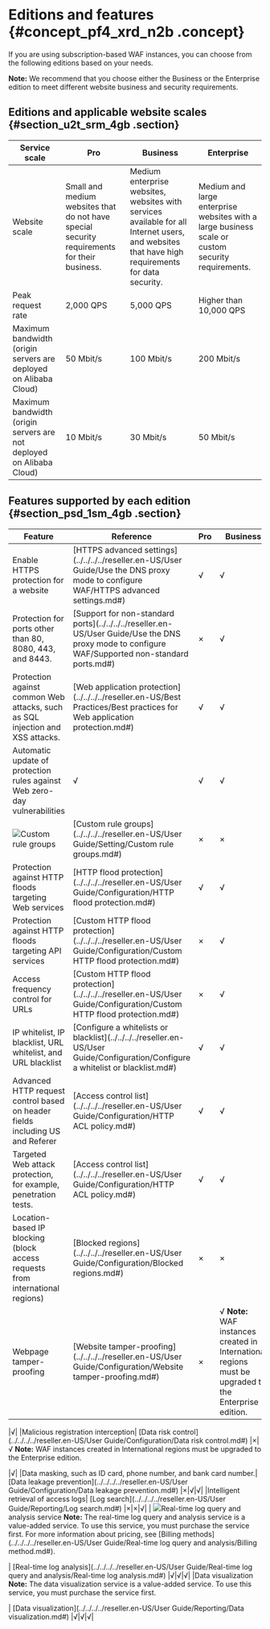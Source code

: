 # Editions and features {#concept_pf4_xrd_n2b .concept}

If you are using subscription-based WAF instances, you can choose from the following editions based on your needs.

**Note:** We recommend that you choose either the Business or the Enterprise edition to meet different website business and security requirements.

## Editions and applicable website scales {#section_u2t_srm_4gb .section}

|Service scale|Pro|Business|Enterprise|
|-------------|---|--------|----------|
|Website scale|Small and medium websites that do not have special security requirements for their business.|Medium enterprise websites, websites with services available for all Internet users, and websites that have high requirements for data security.|Medium and large enterprise websites with a large business scale or custom security requirements.|
|Peak request rate|2,000 QPS|5,000 QPS|Higher than 10,000 QPS|
|Maximum bandwidth \(origin servers are deployed on Alibaba Cloud\)|50 Mbit/s|100 Mbit/s|200 Mbit/s|
|Maximum bandwidth \(origin servers are not deployed on Alibaba Cloud\)|10 Mbit/s|30 Mbit/s|50 Mbit/s|

## Features supported by each edition {#section_psd_1sm_4gb .section}

|Feature|Reference|Pro|Business|Enterprise|
|-------|---------|---|--------|----------|
|Enable HTTPS protection for a website| [HTTPS advanced settings](../../../../reseller.en-US/User Guide/Use the DNS proxy mode to configure WAF/HTTPS advanced settings.md#) |√|√|√|
|Protection for ports other than 80, 8080, 443, and 8443.| [Support for non-standard ports](../../../../reseller.en-US/User Guide/Use the DNS proxy mode to configure WAF/Supported non-standard ports.md#) |×|√|√|
|Protection against common Web attacks, such as SQL injection and XSS attacks.| [Web application protection](../../../../reseller.en-US/Best Practices/Best practices for Web application protection.md#) |√|√|√|
|Automatic update of protection rules against Web zero-day vulnerabilities|√|√|√|
| ![](http://static-aliyun-doc.oss-cn-hangzhou.aliyuncs.com/assets/img/15538/156144227438159_en-US.png)Custom rule groups| [Custom rule groups](../../../../reseller.en-US/User Guide/Setting/Custom rule groups.md#) |×|×|√|
|Protection against HTTP floods targeting Web services| [HTTP flood protection](../../../../reseller.en-US/User Guide/Configuration/HTTP flood protection.md#) |√|√|√|
|Protection against HTTP floods targeting API services| [Custom HTTP flood protection](../../../../reseller.en-US/User Guide/Configuration/Custom HTTP flood protection.md#) |×|√|√|
|Access frequency control for URLs| [Custom HTTP flood protection](../../../../reseller.en-US/User Guide/Configuration/Custom HTTP flood protection.md#) |×|√|√|
|IP whitelist, IP blacklist, URL whitelist, and URL blacklist| [Configure a whitelists or blacklist](../../../../reseller.en-US/User Guide/Configuration/Configure a whitelist or blacklist.md#) |√|√|√|
|Advanced HTTP request control based on header fields including US and Referer| [Access control list](../../../../reseller.en-US/User Guide/Configuration/HTTP ACL policy.md#) |√|√|√|
|Targeted Web attack protection, for example, penetration tests.| [Access control list](../../../../reseller.en-US/User Guide/Configuration/HTTP ACL policy.md#) |√|√|√|
|Location-based IP blocking \(block access requests from international regions\)| [Blocked regions](../../../../reseller.en-US/User Guide/Configuration/Blocked regions.md#) |×|×|√|
|Webpage tamper-proofing| [Website tamper-proofing](../../../../reseller.en-US/User Guide/Configuration/Website tamper-proofing.md#) |×|√ **Note:** WAF instances created in International regions must be upgraded to the Enterprise edition.

 |√|
|Malicious registration interception| [Data risk control](../../../../reseller.en-US/User Guide/Configuration/Data risk control.md#) |×|√ **Note:** WAF instances created in International regions must be upgraded to the Enterprise edition.

 |√|
|Data masking, such as ID card, phone number, and bank card number.| [Data leakage prevention](../../../../reseller.en-US/User Guide/Configuration/Data leakage prevention.md#) |×|√|√|
|Intelligent retrieval of access logs| [Log search](../../../../reseller.en-US/User Guide/Reporting/Log search.md#) |×|×|√|
| ![](http://static-aliyun-doc.oss-cn-hangzhou.aliyuncs.com/assets/img/15538/156144227438159_en-US.png)Real-time log query and analysis service **Note:** The real-time log query and analysis service is a value-added service. To use this service, you must purchase the service first. For more information about pricing, see [Billing methods](../../../../reseller.en-US/User Guide/Real-time log query and analysis/Billing method.md#).

 | [Real-time log analysis](../../../../reseller.en-US/User Guide/Real-time log query and analysis/Real-time log analysis.md#) |√|√|√|
|Data visualization **Note:** The data visualization service is a value-added service. To use this service, you must purchase the service first.

 | [Data visualization](../../../../reseller.en-US/User Guide/Reporting/Data visualization.md#) |√|√|√|


